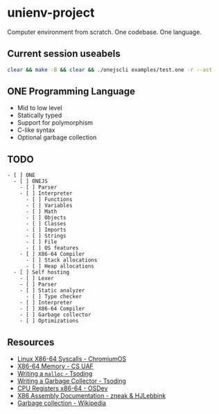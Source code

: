 
# unienv-project

Computer environment from scratch. One codebase. One language.

## Current session useabels

```sh
clear && make -B && clear && ./onejscli examples/test.one -r --ast
```

## ONE Programming Language

- Mid to low level
- Statically typed
- Support for polymorphism
- C-like syntax
- Optional garbage collection

## TODO

    - [ ] ONE
      - [ ] ONEJS
        - [ ] Parser
        - [ ] Interpreter
          - [ ] Functions
          - [ ] Variables
          - [ ] Math
          - [ ] Objects
          - [ ] Classes
          - [ ] Imports
          - [ ] Strings
          - [ ] File
          - [ ] OS features
        - [ ] X86-64 Compiler
          - [ ] Stack allocations
          - [ ] Heap allocations
      - [ ] Self hosting
        - [ ] Lexer
        - [ ] Parser
        - [ ] Static analyzer
          - [ ] Type checker
        - [ ] Interpreter
        - [ ] X86-64 Compiler
        - [ ] Garbage collector
        - [ ] Optimizations

## Resources

- [Linux X86-64 Syscalls - ChromiumOS](https://chromium.googlesource.com/chromiumos/docs/+/master/constants/syscalls.md)
- [X86-64 Memory - CS UAF](https://www.cs.uaf.edu/courses/cs301/2014-fall/notes/memory/)
- [Writing a `malloc` - Tsoding](https://www.youtube.com/watch?v=sZ8GJ1TiMdk)
- [Writing a Garbage Collector - Tsoding](https://www.youtube.com/watch?v=2JgEKEd3tw8&t=1355s)
- [CPU Registers x86-64 - OSDev](https://wiki.osdev.org/CPU_Registers_x86-64)
- [X86 Assembly Documentation - zneak & HJLebbink](https://hjlebbink.github.io/x86doc/)
- [Garbage collection - Wikipedia](https://en.wikipedia.org/wiki/Garbage_collection_(computer_science))